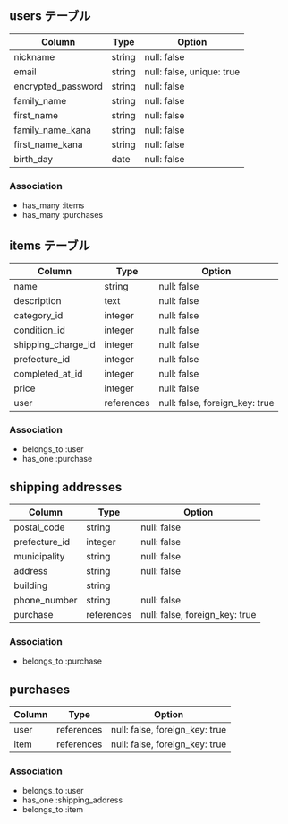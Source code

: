 ## users テーブル

| Column             | Type   | Option                    |
| ------------------ | ------ | ------------------------- |
| nickname           | string | null: false               |
| email              | string | null: false, unique: true |
| encrypted_password | string | null: false               |
| family_name        | string | null: false               |
| first_name         | string | null: false               |
| family_name_kana   | string | null: false               |
| first_name_kana    | string | null: false               |
| birth_day          | date   | null: false               |

### Association

- has_many :items
- has_many :purchases

## items テーブル

| Column                          | Type       | Option                         | 
| ------------------------------- | ---------- | ------------------------------ |
| name                            | string     | null: false                    |
| description                     | text       | null: false                    |
| category_id                     | integer    | null: false                    |
| condition_id                    | integer    | null: false                    |
| shipping_charge_id              | integer    | null: false                    |
| prefecture_id                   | integer    | null: false                    |
| completed_at_id                 | integer    | null: false                    |
| price                           | integer    | null: false                    |
| user                            | references | null: false, foreign_key: true |

### Association

- belongs_to :user
- has_one :purchase

## shipping addresses

| Column         | Type       | Option                         |
|--------------- |----------- | -------------------------------|
| postal_code    | string     | null: false                    |
| prefecture_id  | integer    | null: false                    |
| municipality   | string     | null: false                    |
| address        | string     | null: false                    |
| building       | string     |                                |
| phone_number   | string     | null: false                    |
| purchase       | references | null: false, foreign_key: true |

### Association

- belongs_to :purchase

## purchases

| Column             | Type       | Option                         |
| ------------------ | -----------|--------------------------------|
| user               | references | null: false, foreign_key: true |
| item               | references | null: false, foreign_key: true |
### Association

- belongs_to :user
- has_one :shipping_address
- belongs_to :item
